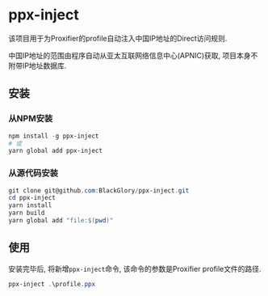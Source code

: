 # ppx-inject

该项目用于为Proxifier的profile自动注入中国IP地址的Direct访问规则.

中国IP地址的范围由程序自动从亚太互联网络信息中心(APNIC)获取, 项目本身不附带IP地址数据库.

## 安装

### 从NPM安装

```powershell
npm install -g ppx-inject
# 或
yarn global add ppx-inject
```

### 从源代码安装

```powershell
git clone git@github.com:BlackGlory/ppx-inject.git
cd ppx-inject
yarn install
yarn build
yarn global add "file:$(pwd)"
```

## 使用

安装完毕后, 将新增`ppx-inject`命令, 该命令的参数是Proxifier profile文件的路径.

```powershell
ppx-inject .\profile.ppx
```
